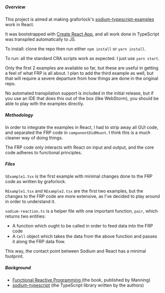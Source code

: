 ##### Overview
This project is aimed at making graforlock's [sodium-typescript-examples](https://github.com/graforlock/sodium-typescript-examples) work in React.  

It was bootstrapped with [Create React App](https://github.com/facebookincubator/create-react-app), and all work done in TypeScript was transpiled automatically to JS.

To install: clone the repo then run either `npm install` or `yarn install`.

To run: all the standard CRA scripts work as expected. I just use `yarn start`.

Only the first 2 examples are available so far, but these are useful in getting a feel of what FRP is all about. I plan to add the third example as well, but that will require a severe departure from how things are done in the original repo.

No automated transpilation support is included in the initial release, but if you use an IDE that does this out of the box (like WebStorm), you should be able to play with the examples directly.

##### Methodology

In order to integrate the examples in React, I had to strip away all GUI code, and separated the FRP code in `componentDidMount`. I think this is a much cleaner way of doing things.

The FRP code only interacts with React on input and output, and the core code adheres to functional principles.

##### Files

`SExample1.tsx` is the first example with minimal changes done to the FRP code as written by graforlock.

`RExample1.tsx` and `RExample2.tsx` are the first two examples, but the changes to the FRP code are more extensive, as I've decided to play around in order to understand it.

`sodium-reaction.ts` is a helper file with one important function, `pair`, which returns two entities:
- A function which ought to be called in order to feed data into the FRP code 
- A `Cell` object which takes the data from the above function and passes it along the FRP data flow.

This way, the contact point between Sodium and React has a minimal footprint. 

##### Background
- [Functional Reactive Programming ](https://www.manning.com/books/functional-reactive-programming) (the book, published by Manning)
- [sodium-typescript](https://github.com/SodiumFRP/sodium-typescript) (the TypeScript library written by the authors)

